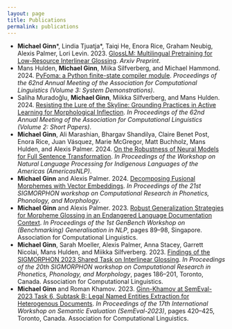 ```yaml
---
layout: page
title: Publications
permalink: publications
---
```


- **Michael Ginn**\*, Lindia Tjuatja\*, Taiqi He, Enora Rice, Graham Neubig, Alexis Palmer, Lori Levin. 2023. [GlossLM: Multilingual Pretraining for Low-Resource Interlinear Glossing](https://arxiv.org/abs/2403.06399). *Arxiv Preprint*. 
- Mans Hulden, **Michael Ginn**, Miika Silfverberg, and Michael Hammond. 2024. [PyFoma: a Python finite-state compiler module](). *Proceedings of the 62nd Annual Meeting of the Association for Computational Linguistics (Volume 3: System Demonstrations)*.
- Saliha Muradoğlu, **Michael Ginn**, Miikka Silfverberg, and Mans Hulden. 2024. [Resisting the Lure of the Skyline: Grounding Practices in Active Learning for Morphological Inflection](). *In Proceedings of the 62nd Annual Meeting of the Association for Computational Linguistics (Volume 2: Short Papers)*.
- **Michael Ginn**, Ali Marashian, Bhargav Shandilya, Claire Benet Post, Enora Rice, Juan Vásquez, Marie McGregor, Matt Buchholz, Mans Hulden, and Alexis Palmer. 2024. [On the Robustness of Neural Models for Full Sentence Transformation](). *In Proceedings of the Workshop on Natural Language Processing for Indigenous Languages of the Americas (AmericasNLP)*.
- **Michael Ginn** and Alexis Palmer. 2024. [Decomposing Fusional Morphemes with Vector Embeddings](). *In Proceedings of the 21st SIGMORPHON workshop on Computational Research in Phonetics, Phonology, and Morphology*.
- **Michael Ginn** and Alexis Palmer. 2023. [Robust Generalization Strategies for Morpheme Glossing in an Endangered Language Documentation Context](https://aclanthology.org/2023.genbench-1.7/). *In Proceedings of the 1st GenBench Workshop on (Benchmarking) Generalisation in NLP*, pages 89–98, Singapore. Association for Computational Linguistics.
- **Michael Ginn**, Sarah Moeller, Alexis Palmer, Anna Stacey, Garrett Nicolai, Mans Hulden, and Miikka Silfverberg. 2023. [Findings of the SIGMORPHON 2023 Shared Task on Interlinear Glossing](https://aclanthology.org/2023.sigmorphon-1.20/). *In Proceedings of the 20th SIGMORPHON workshop on Computational Research in Phonetics, Phonology, and Morphology*, pages 186–201, Toronto, Canada. Association for Computational Linguistics.
- **Michael Ginn** and Roman Khamov. 2023. [Ginn-Khamov at SemEval-2023 Task 6, Subtask B: Legal Named Entities Extraction for Heterogenous Documents](https://aclanthology.org/2023.semeval-1.57/). *In Proceedings of the 17th International Workshop on Semantic Evaluation (SemEval-2023)*, pages 420–425, Toronto, Canada. Association for Computational Linguistics.